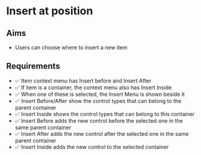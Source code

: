 Insert at position
==================

Aims
----

- Users can choose where to insert a new item

Requirements
------------

- ✅ Item context menu has Insert before and Insert After
- ✅ If item is a container, the context menu also has Insert Inside
- ✅ When one of these is selected, the Insert Menu is shown beside it
- ✅ Insert Before/After show the control types that can belong to the parent container
- ✅ Insert Inside shows the control types that can belong to this container
- ✅ Insert Before adds the new control before the selected one in the same parent container
- ✅ Insert After adds the new control after the selected one in the same parent container
- ✅ Insert Inside adds the new control to the selected container